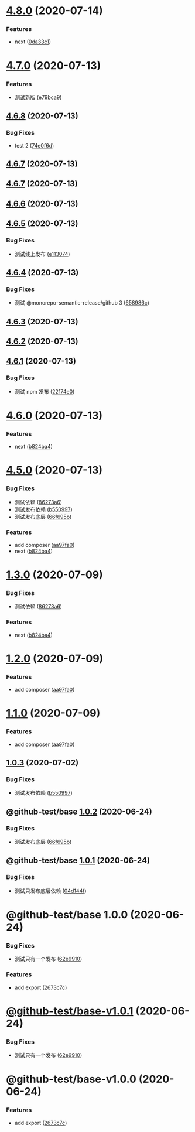 # [4.8.0](https://github.com/twinh/github-actions-test/compare/v4.7.0...v4.8.0) (2020-07-14)


### Features

* next ([0da33c1](https://github.com/twinh/github-actions-test/commit/0da33c10c2e75cd50aa43f8e49685ea19be40cf8))

# [4.7.0](https://github.com/twinh/github-actions-test/compare/v4.6.8...v4.7.0) (2020-07-13)


### Features

* 测试新版 ([e79bca9](https://github.com/twinh/github-actions-test/commit/e79bca92d652c0051bf4248ee3873ad5c9a84c03))

## [4.6.8](https://github.com/twinh/github-actions-test/compare/v4.6.7...v4.6.8) (2020-07-13)


### Bug Fixes

* test 2 ([74e0f6d](https://github.com/twinh/github-actions-test/commit/74e0f6d205399889c882d9864a539a92965ed79d))

## [4.6.7](https://github.com/twinh/github-actions-test/compare/v4.6.6...v4.6.7) (2020-07-13)

## [4.6.7](https://github.com/twinh/github-actions-test/compare/v4.6.6...v4.6.7) (2020-07-13)

## [4.6.6](https://github.com/twinh/github-actions-test/compare/v4.6.5...v4.6.6) (2020-07-13)

## [4.6.5](https://github.com/twinh/github-actions-test/compare/v4.6.4...v4.6.5) (2020-07-13)


### Bug Fixes

* 测试线上发布 ([e113074](https://github.com/twinh/github-actions-test/commit/e11307484ee6c28e362baae82c410a292c412832))

## [4.6.4](https://github.com/twinh/github-actions-test/compare/v4.6.3...v4.6.4) (2020-07-13)


### Bug Fixes

* 测试 @monorepo-semantic-release/github 3 ([658986c](https://github.com/twinh/github-actions-test/commit/658986c36b6a91ad6bc52708a75bad5ff09d9f09))

## [4.6.3](https://github.com/twinh/github-actions-test/compare/v4.6.2...v4.6.3) (2020-07-13)

## [4.6.2](https://github.com/twinh/github-actions-test/compare/v4.6.1...v4.6.2) (2020-07-13)

## [4.6.1](https://github.com/twinh/github-actions-test/compare/v4.6.0...v4.6.1) (2020-07-13)


### Bug Fixes

* 测试 npm 发布 ([22174e0](https://github.com/twinh/github-actions-test/commit/22174e0e26f85cded2c662e5cd3db54e85a03f43))

# [4.6.0](https://github.com/twinh/github-actions-test/compare/v4.5.0...v4.6.0) (2020-07-13)


### Features

* next ([b824ba4](https://github.com/twinh/github-actions-test/commit/b824ba40fb5b21ecf24dbd3a11bb2b8ffcbebdb1))

# [4.5.0](https://github.com/twinh/github-actions-test/compare/v4.4.0...v4.5.0) (2020-07-13)


### Bug Fixes

* 测试依赖 ([86273a6](https://github.com/twinh/github-actions-test/commit/86273a6d02185c2e237de78cccee526dabedba36))
* 测试发布依赖 ([b550997](https://github.com/twinh/github-actions-test/commit/b5509972e95559e0eebc7be968438a6b4f1aa7a5))
* 测试发布底层 ([66f695b](https://github.com/twinh/github-actions-test/commit/66f695b60d5035cfcc6fcc221f438a37ccaf5cf6))


### Features

* add composer ([aa97fa0](https://github.com/twinh/github-actions-test/commit/aa97fa068173d18b671df6f3dde368fd4158e37c))
* next ([b824ba4](https://github.com/twinh/github-actions-test/commit/b824ba40fb5b21ecf24dbd3a11bb2b8ffcbebdb1))

# [1.3.0](https://github.com/twinh/github-actions-test/compare/@github-test/base@1.2.0...@github-test/base@1.3.0) (2020-07-09)


### Bug Fixes

* 测试依赖 ([86273a6](https://github.com/twinh/github-actions-test/commit/86273a6d02185c2e237de78cccee526dabedba36))


### Features

* next ([b824ba4](https://github.com/twinh/github-actions-test/commit/b824ba40fb5b21ecf24dbd3a11bb2b8ffcbebdb1))

# [1.2.0](https://github.com/twinh/github-actions-test/compare/@github-test/base@1.1.0...@github-test/base@1.2.0) (2020-07-09)


### Features

* add composer ([aa97fa0](https://github.com/twinh/github-actions-test/commit/aa97fa068173d18b671df6f3dde368fd4158e37c))

# [1.1.0](https://github.com/twinh/github-actions-test/compare/@github-test/base@1.0.3...@github-test/base@1.1.0) (2020-07-09)


### Features

* add composer ([aa97fa0](https://github.com/twinh/github-actions-test/commit/aa97fa068173d18b671df6f3dde368fd4158e37c))

## [1.0.3](https://github.com/twinh/github-actions-test/compare/@github-test/base@1.0.2...@github-test/base@1.0.3) (2020-07-02)


### Bug Fixes

* 测试发布依赖 ([b550997](https://github.com/twinh/github-actions-test/commit/b5509972e95559e0eebc7be968438a6b4f1aa7a5))

## @github-test/base [1.0.2](https://github.com/twinh/github-actions-test/compare/@github-test/base@1.0.1...@github-test/base@1.0.2) (2020-06-24)


### Bug Fixes

* 测试发布底层 ([66f695b](https://github.com/twinh/github-actions-test/commit/66f695b60d5035cfcc6fcc221f438a37ccaf5cf6))

## @github-test/base [1.0.1](https://github.com/twinh/github-actions-test/compare/@github-test/base@1.0.0...@github-test/base@1.0.1) (2020-06-24)


### Bug Fixes

* 测试只发布底层依赖 ([04d144f](https://github.com/twinh/github-actions-test/commit/04d144fecc43d1fb1d263e1c172114869abd3b90))

# @github-test/base 1.0.0 (2020-06-24)


### Bug Fixes

* 测试只有一个发布 ([62e9910](https://github.com/twinh/github-actions-test/commit/62e99105461d29c9c799721da18146537116ec6c))


### Features

* add export ([2673c7c](https://github.com/twinh/github-actions-test/commit/2673c7c3e3fe40ea95d94b68687d17cff516c5de))

# [@github-test/base-v1.0.1](https://github.com/twinh/github-actions-test/compare/@github-test/base-v1.0.0...@github-test/base-v1.0.1) (2020-06-24)


### Bug Fixes

* 测试只有一个发布 ([62e9910](https://github.com/twinh/github-actions-test/commit/62e99105461d29c9c799721da18146537116ec6c))

# @github-test/base-v1.0.0 (2020-06-24)


### Features

* add export ([2673c7c](https://github.com/twinh/github-actions-test/commit/2673c7c3e3fe40ea95d94b68687d17cff516c5de))
